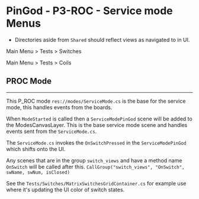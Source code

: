 # PinGod - P3-ROC - Service mode Menus

* Directories aside from `Shared` should reflect views as navigated to in UI.

Main Menu > Tests > Switches

Main Menu > Tests > Coils

## PROC Mode
---

This P_ROC mode `res://modes/ServiceMode.cs` is the base for the service mode, this handles events from the boards.

When `ModeStarted` is called then a `ServiceModePinGod` scene will be added to the ModesCanvasLayer. This is the base service mode scene and handles events sent from the `ServiceMode.cs`.

The `ServiceMode.cs` invokes the `OnSwitchPressed` in the `ServiceModePinGod` which shifts onto the UI.

Any scenes that are in the group `switch_views` and have a method name `OnSwitch` will be called after this. `CallGroup("switch_views", "OnSwitch", swName, swNum, isClosed)`

See the `Tests/Switches/MatrixSwitchesGridContainer.cs` for example use where it's updating the UI color of switch states.
